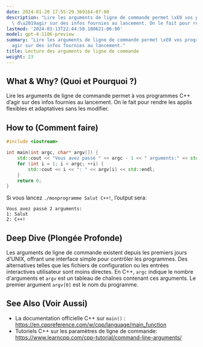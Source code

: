 ```yaml
---
date: 2024-01-20 17:55:29.369164-07:00
description: "Lire les arguments de ligne de commande permet \xE0 vos programmes C++\
  \ d\u2019agir sur des infos fournies au lancement. On le fait pour rendre les applis\u2026"
lastmod: '2024-03-13T22:44:58.180621-06:00'
model: gpt-4-1106-preview
summary: "Lire les arguments de ligne de commande permet \xE0 vos programmes C++ d\u2019\
  agir sur des infos fournies au lancement."
title: Lecture des arguments de ligne de commande
weight: 23
---
```


## What & Why? (Quoi et Pourquoi ?)
Lire les arguments de ligne de commande permet à vos programmes C++ d’agir sur des infos fournies au lancement. On le fait pour rendre les applis flexibles et adaptatives sans les modifier.

## How to (Comment faire)
```C++
#include <iostream>

int main(int argc, char* argv[]) {
    std::cout << "Vous avez passé " << argc - 1 << " arguments:" << std::endl;
    for (int i = 1; i < argc; ++i) {
        std::cout << i << ": " << argv[i] << std::endl;
    }
    return 0;
}
```
Si vous lancez `./monprogramme Salut C++!`, l’output sera:
```
Vous avez passé 2 arguments:
1: Salut
2: C++!
```

## Deep Dive (Plongée Profonde)
Les arguments de ligne de commande existent depuis les premiers jours d'UNIX, offrant une interface simple pour contrôler les programmes. Des alternatives telles que les fichiers de configuration ou les entrées interactives utilisateur sont moins directes. En C++, `argc` indique le nombre d'arguments et `argv` est un tableau de chaînes contenant ces arguments. Le premier argument `argv[0]` est le nom du programme.

## See Also (Voir Aussi)
- La documentation officielle C++ sur `main()` : https://en.cppreference.com/w/cpp/language/main_function
- Tutoriels C++ sur les paramètres de ligne de commande: https://www.learncpp.com/cpp-tutorial/command-line-arguments/
